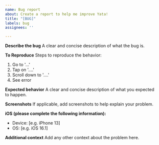 ```yaml
---
name: Bug report
about: Create a report to help me improve Yata!
title: "[BUG]"
labels: bug
assignees: ''

---
```


**Describe the bug**
A clear and concise description of what the bug is.

**To Reproduce**
Steps to reproduce the behavior:
1. Go to '...'
2. Tap on '....'
3. Scroll down to '....'
4. See error

**Expected behavior**
A clear and concise description of what you expected to happen.

**Screenshots**
If applicable, add screenshots to help explain your problem.

**iOS (please complete the following information):**
 - Device: [e.g. iPhone 13]
 - OS: [e.g. iOS 16.1]

**Additional context**
Add any other context about the problem here.
